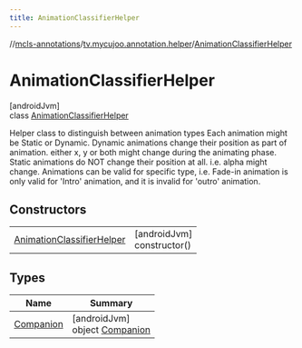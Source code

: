 ```yaml
---
title: AnimationClassifierHelper
---
```

//[mcls-annotations](../../../index.html)/[tv.mycujoo.annotation.helper](../index.html)/[AnimationClassifierHelper](index.html)



# AnimationClassifierHelper



[androidJvm]\
class [AnimationClassifierHelper](index.html)

Helper class to distinguish between animation types Each animation might be Static or Dynamic. Dynamic animations change their position as part of animation. either x, y or both might change during the animating phase. Static animations do NOT change their position at all. i.e. alpha might change. Animations can be valid for specific type, i.e. Fade-in animation is only valid for 'Intro' animation, and it is invalid for 'outro' animation.



## Constructors


| | |
|---|---|
| [AnimationClassifierHelper](-animation-classifier-helper.html) | [androidJvm]<br>constructor() |


## Types


| Name | Summary |
|---|---|
| [Companion](-companion/index.html) | [androidJvm]<br>object [Companion](-companion/index.html) |

